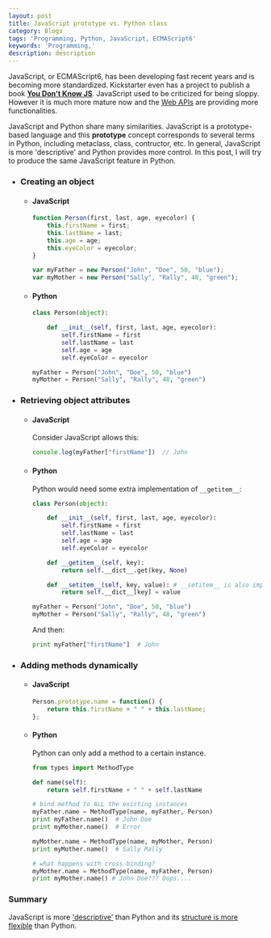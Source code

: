```yaml
---
layout: post
title: JavaScript prototype vs. Python class
category: Blogs
tags: 'Programming, Python, JavaScript, ECMAScript6'
keywords: 'Programming,'
description: description
---
```


JavaScript, or ECMAScript6, has been developing fast recent years and is becoming more standardized. Kickstarter even has a project to publish a book **[You Don't Know JS](https://www.kickstarter.com/projects/getify/you-dont-know-js-book-series)**. JavaScript used to be criticized for being sloppy. However it is much more mature now and the [Web APIs](https://developer.mozilla.org/en/docs/Web/API) are providing more functionalities.

JavaScript and Python share many similarities. JavaScript is a prototype-based language and this **prototype** concept corresponds to several terms in Python, including metaclass, class, contructor, etc. In general, JavaScript is more 'descriptive' and Python provides more control. In this post, I will try to produce the same JavaScript feature in Python.

- ### Creating an object

  - #### JavaScript

    ~~~ javascript
    function Person(first, last, age, eyecolor) {
        this.firstName = first;
        this.lastName = last;
        this.age = age;
        this.eyeColor = eyecolor;
    }

    var myFather = new Person("John", "Doe", 50, "blue");
    var myMother = new Person("Sally", "Rally", 48, "green");
    ~~~

  - #### Python

    ~~~ python
    class Person(object):

        def __init__(self, first, last, age, eyecolor):
            self.firstName = first
            self.lastName = last
            self.age = age
            self.eyeColor = eyecolor

    myFather = Person("John", "Doe", 50, "blue")
    myMother = Person("Sally", "Rally", 48, "green")
    ~~~

- ### Retrieving object attributes

  - #### JavaScript
    Consider JavaScript allows this:

    ~~~ javascript
    console.log(myFather["firstName"])  // John
    ~~~

  - #### Python
    Python would need some extra implementation of `__getitem__`:

    ~~~ python
    class Person(object):

        def __init__(self, first, last, age, eyecolor):
            self.firstName = first
            self.lastName = last
            self.age = age
            self.eyeColor = eyecolor

        def __getitem__(self, key):
            return self.__dict__.get(key, None)

        def __setitem__(self, key, value): # __setitem__ is also implemented here
            return self.__dict__[key] = value

    myFather = Person("John", "Doe", 50, "blue")
    myMother = Person("Sally", "Rally", 48, "green")
    ~~~

    And then:

    ~~~ python
    print myFather["firstName"]  # John
    ~~~

- ### Adding methods dynamically

  - #### JavaScript

    ~~~ JavaScript
    Person.prototype.name = function() {
        return this.firstName + " " + this.lastName;
    };
    ~~~

  - #### Python
    Python can only add a method to a certain instance.

    ~~~ Python
    from types import MethodType

    def name(self):
        return self.firstName + " " + self.lastName

    # bind method to ALL the existing instances
    myFather.name = MethodType(name, myFather, Person)
    print myFather.name()  # John Doe
    print myMother.name()  # Error

    myMother.name = MethodType(name, myMother, Person)
    print myMother.name()  # Sally Rally

    # what happens with cross-binding?
    myMother.name = MethodType(name, myFather, Person)
    print myMother.name() # John Doe??? Oops....
    ~~~


### Summary
JavaScript is more ['descriptive'](#retrieving-object-attributes) than Python and its [structure is more flexible](#adding-methods-dynamically) than Python.
